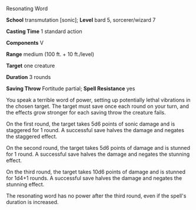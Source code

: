 Resonating Word

**School** transmutation [sonic]; **Level** bard 5, sorcerer/wizard 7

**Casting Time** 1 standard action

**Components** V

**Range** medium (100 ft. + 10 ft./level)

**Target** one creature

**Duration** 3 rounds

**Saving Throw** Fortitude partial; **Spell Resistance** yes

You speak a terrible word of power, setting up potentially lethal vibrations in the chosen target. The target must save once each round on your turn, and the effects grow stronger for each saving throw the creature fails.

On the first round, the target takes 5d6 points of sonic damage and is staggered for 1 round. A successful save halves the damage and negates the staggered effect.

On the second round, the target takes 5d6 points of damage and is stunned for 1 round. A successful save halves the damage and negates the stunning effect.

On the third round, the target takes 10d6 points of damage and is stunned for 1d4+1 rounds. A successful save halves the damage and negates the stunning effect.

The resonating word has no power after the third round, even if the spell's duration is increased.

